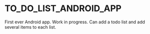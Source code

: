 # TO_DO_LIST_ANDROID_APP
First ever Android app. Work in progress. Can add a todo list and add several items to each list.
